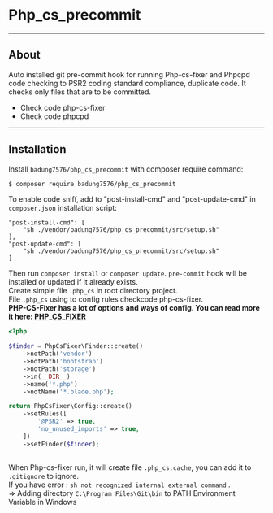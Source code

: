 # Php_cs_precommit
___
## About
Auto installed git pre-commit hook for running Php-cs-fixer and Phpcpd code checking to PSR2 coding standard compliance, duplicate code. It checks only files that are to be committed.

  - Check code php-cs-fixer
  - Check code phpcpd
___
## Installation
Install `badung7576/php_cs_precommit` with composer require command:
```sh
$ composer require badung7576/php_cs_precommit
```
To enable code sniff, аdd to "post-install-cmd" and "post-update-cmd" in `composer.json` installation script:
```
"post-install-cmd": [
    "sh ./vendor/badung7576/php_cs_precommit/src/setup.sh"
],
"post-update-cmd": [
    "sh ./vendor/badung7576/php_cs_precommit/src/setup.sh"
]
```

Then run `composer install` or `composer update`. `pre-commit` hook will be installed or updated if it already exists.\
Create simple file `.php_cs` in root directory project. \
File `.php_cs` using to config rules checkcode php-cs-fixer. \
**PHP-CS-Fixer has a lot of options and ways of config.  You can read more it here: [PHP_CS_FIXER]( https://github.com/FriendsOfPHP/PHP-CS-Fixer)**

```php
<?php

$finder = PhpCsFixer\Finder::create()
    ->notPath('vendor')
    ->notPath('bootstrap')
    ->notPath('storage')
    ->in(__DIR__)
    ->name('*.php')
    ->notName('*.blade.php');

return PhpCsFixer\Config::create()
    ->setRules([
        '@PSR2' => true,
        'no_unused_imports' => true,
    ])
    ->setFinder($finder);
    
```
When Php-cs-fixer run, it will create file `.php_cs.cache`, you can add it to `.gitignore` to ignore.\
If you have error : `sh not recognized internal external command` .\
=> Adding directory `C:\Program Files\Git\bin` to PATH Environment Variable in Windows

